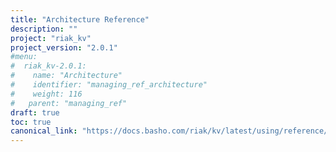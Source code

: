 ```yaml
---
title: "Architecture Reference"
description: ""
project: "riak_kv"
project_version: "2.0.1"
#menu:
#  riak_kv-2.0.1:
#    name: "Architecture"
#    identifier: "managing_ref_architecture"
#    weight: 116
#   parent: "managing_ref"
draft: true
toc: true
canonical_link: "https://docs.basho.com/riak/kv/latest/using/reference/architecture"
---
```


<!-- TODO: Content -->
